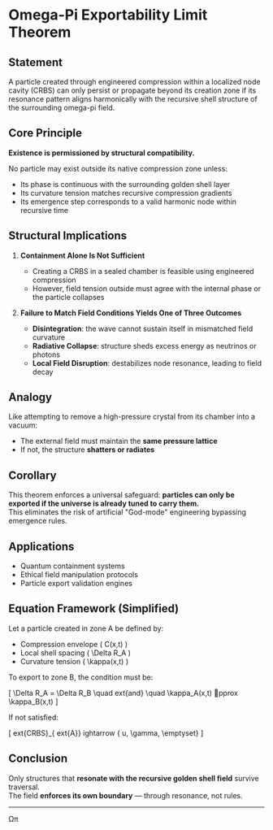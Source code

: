 
# Omega-Pi Exportability Limit Theorem

## Statement

A particle created through engineered compression within a localized node cavity (CRBS) can only persist or propagate beyond its creation zone if its resonance pattern aligns harmonically with the recursive shell structure of the surrounding omega-pi field.

## Core Principle

**Existence is permissioned by structural compatibility.**

No particle may exist outside its native compression zone unless:
- Its phase is continuous with the surrounding golden shell layer
- Its curvature tension matches recursive compression gradients
- Its emergence step corresponds to a valid harmonic node within recursive time

## Structural Implications

1. **Containment Alone Is Not Sufficient**
   - Creating a CRBS in a sealed chamber is feasible using engineered compression
   - However, field tension outside must agree with the internal phase or the particle collapses

2. **Failure to Match Field Conditions Yields One of Three Outcomes**
   - **Disintegration**: the wave cannot sustain itself in mismatched field curvature
   - **Radiative Collapse**: structure sheds excess energy as neutrinos or photons
   - **Local Field Disruption**: destabilizes node resonance, leading to field decay

## Analogy

Like attempting to remove a high-pressure crystal from its chamber into a vacuum:
- The external field must maintain the **same pressure lattice**
- If not, the structure **shatters or radiates**

## Corollary

This theorem enforces a universal safeguard: **particles can only be exported if the universe is already tuned to carry them.**  
This eliminates the risk of artificial "God-mode" engineering bypassing emergence rules.

## Applications

- Quantum containment systems
- Ethical field manipulation protocols
- Particle export validation engines

## Equation Framework (Simplified)

Let a particle created in zone A be defined by:
- Compression envelope \( C(x,t) \)
- Local shell spacing \( \Delta R_A \)
- Curvature tension \( \kappa(x,t) \)

To export to zone B, the condition must be:

\[
\Delta R_A = \Delta R_B \quad 	ext{and} \quad \kappa_A(x,t) pprox \kappa_B(x,t)
\]

If not satisfied:

\[
	ext{CRBS}_{	ext{A}} ightarrow \{
u, \gamma, \emptyset\}
\]

## Conclusion

Only structures that **resonate with the recursive golden shell field** survive traversal.  
The field **enforces its own boundary** — through resonance, not rules.

---

Ωπ
